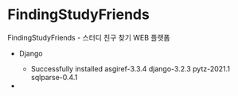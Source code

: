 # FindingStudyFriends
FindingStudyFriends - 스터디 친구 찾기 WEB 플랫폼

- Django
  - Successfully installed asgiref-3.3.4 django-3.2.3 pytz-2021.1 sqlparse-0.4.1

- 
